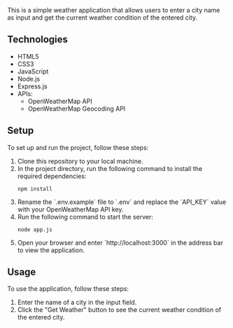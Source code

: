 <!-- Weather App -->

<p>This is a simple weather application that allows users to enter a city name as input and get the current weather condition of the entered city.</p>

<!-- Technologies -->

<h2>Technologies</h2>
<ul>
    <li>HTML5</li>
    <li>CSS3</li>
    <li>JavaScript</li>
    <li>Node.js</li>
    <li>Express.js</li>
    <li>APIs:
        <ul>
            <li>OpenWeatherMap API</li>
            <li>OpenWeatherMap Geocoding API</li>
        </ul>
    </li>
</ul>

<!-- Setup -->

<h2>Setup</h2>
<p>To set up and run the project, follow these steps:</p>
<ol>
    <li>Clone this repository to your local machine.</li>
    <li>In the project directory, run the following command to install the required dependencies:</li>
    <pre><code>npm install</code></pre>
    <li>Rename the `.env.example` file to `.env` and replace the `API_KEY` value with your OpenWeatherMap API key.</li>
    <li>Run the following command to start the server:</li>
    <pre><code>node app.js</code></pre>
    <li>Open your browser and enter `http://localhost:3000` in the address bar to view the application.</li>
</ol>

<!-- Usage -->

<h2>Usage</h2>
<p>To use the application, follow these steps:</p>
<ol>
    <li>Enter the name of a city in the input field.</li>
    <li>Click the "Get Weather" button to see the current weather condition of the entered city.</li>
</ol>



